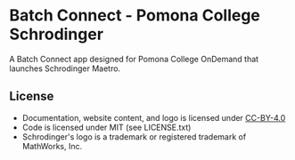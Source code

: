 # Batch Connect - Pomona College Schrodinger

A Batch Connect app designed for Pomona College OnDemand that launches Schrodinger Maetro.

## License

* Documentation, website content, and logo is licensed under
  [CC-BY-4.0](https://creativecommons.org/licenses/by/4.0/)
* Code is licensed under MIT (see LICENSE.txt)
* Schrodinger's logo is a trademark or registered trademark of MathWorks, Inc.

